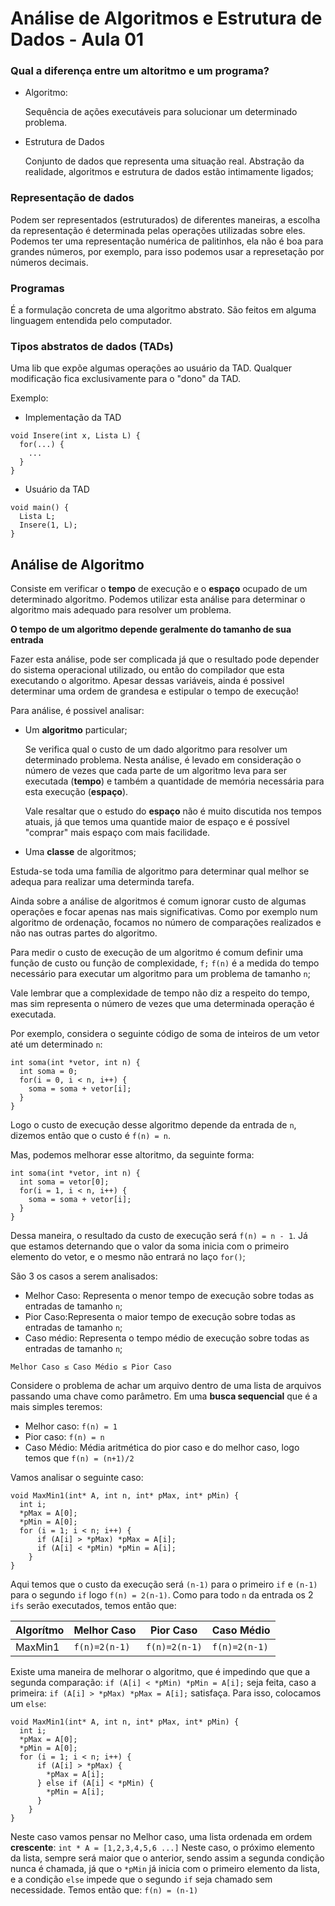 # Análise de Algoritmos e Estrutura de Dados - Aula 01

### Qual a diferença entre um altoritmo e um programa?

* Algoritmo:

  Sequência de ações executáveis para solucionar um determinado problema.

* Estrutura de Dados

  Conjunto de dados que representa uma situação real. Abstração da realidade, algoritmos e estrutura de dados estão intimamente ligados;

### Representação de dados

Podem ser representados (estruturados) de diferentes maneiras, a escolha da representação é determinada pelas operações utilizadas sobre eles. Podemos ter uma representação numérica de palitinhos, ela não é boa para grandes números, por exemplo, para isso podemos usar a represetação por números decimais.

### Programas

É a formulação concreta de uma algoritmo abstrato. São feitos em alguma linguagem entendida pelo computador.

### Tipos abstratos de dados (TADs)

Uma lib que expõe algumas operações ao usuário da TAD. Qualquer modificação fica exclusivamente para o "dono" da TAD.

Exemplo:

* Implementação da TAD

```
void Insere(int x, Lista L) {
  for(...) {
    ...
  }
}
```

* Usuário da TAD

```
void main() {
  Lista L;
  Insere(1, L);
}
```

## Análise de Algoritmo

Consiste em verificar o __tempo__ de execução e o __espaço__ ocupado de um determinado algoritmo. Podemos utilizar esta análise para determinar o algoritmo mais adequado para resolver um problema.

**O tempo de um algoritmo depende geralmente do tamanho de sua entrada**

Fazer esta análise, pode ser complicada já que o resultado pode depender do sistema operacional utilizado, ou então do compilador que esta executando o algoritmo. Apesar dessas variáveis, ainda é possivel determinar uma ordem de grandesa e estipular o tempo de execução!

Para análise, é possivel analisar:

* Um **algoritmo** particular;

  Se verifica qual o custo de um dado algoritmo para resolver um determinado problema. Nesta análise, é levado em consideração o número de vezes que cada parte de um algoritmo leva para ser executada (**tempo**) e também a quantidade de memória necessária para esta execução (**espaço**).

  Vale resaltar que o estudo do **espaço** não é muito discutida nos tempos atuais, já que temos uma quantide maior de espaço e é possível "comprar" mais espaço com mais facilidade.

* Uma **classe** de algoritmos;

Estuda-se toda uma família de algoritmo para determinar qual melhor se adequa para realizar uma determinda tarefa.

Ainda sobre a análise de algoritmos é comum ignorar custo de algumas operações e focar apenas nas mais significativas. Como por exemplo num algoritmo de ordenação, focamos no número de comparações realizados e não nas outras partes do algoritmo.

Para medir o custo de execução de um algoritmo é comum definir uma função de custo ou função de complexidade, `f;` `f(n)` é a medida do tempo necessário para executar um algoritmo para um problema de tamanho `n`;

Vale lembrar que a complexidade de tempo não diz a respeito do tempo, mas sim representa o número de vezes que uma determinada operação é executada.

Por exemplo, considera o seguinte código de soma de inteiros de um vetor até um determinado `n`:

```
int soma(int *vetor, int n) {
  int soma = 0;
  for(i = 0, i < n, i++) {
    soma = soma + vetor[i];
  }
}
```

Logo o custo de execução desse algoritmo depende da entrada de `n`, dizemos então que o custo é `f(n) = n`.

Mas, podemos melhorar esse altoritmo, da seguinte forma:


```
int soma(int *vetor, int n) {
  int soma = vetor[0];
  for(i = 1, i < n, i++) {
    soma = soma + vetor[i];
  }
}
```
Dessa maneira, o resultado da custo de execução será `f(n) = n - 1`. Já que estamos deternando que o valor da soma inicia com o primeiro elemento do vetor, e o mesmo não entrará no laço `for()`;

São 3 os casos a serem analisados:

* Melhor Caso: Representa o menor tempo de execução sobre todas as entradas de tamanho `n`;
* Pior Caso:Representa o maior tempo de execução sobre todas as entradas de tamanho `n`;
* Caso médio: Representa o tempo médio de execução sobre todas as entradas de tamanho `n`;

`Melhor Caso ≤ Caso Médio ≤ Pior Caso`

Considere o problema de achar um arquivo dentro de uma lista de arquivos passando uma chave como parâmetro. Em uma **busca sequencial** que é a mais simples teremos:

* Melhor caso: `f(n) = 1`
* Pior caso: `f(n) = n`
* Caso Médio: Média aritmética do pior caso e do melhor caso, logo temos que `f(n) = (n+1)/2`

Vamos analisar o seguinte caso:

```
void MaxMin1(int* A, int n, int* pMax, int* pMin) {
  int i;
  *pMax = A[0];
  *pMin = A[0];
  for (i = 1; i < n; i++) {
      if (A[i] > *pMax) *pMax = A[i];
      if (A[i] < *pMin) *pMin = A[i];
    }
}
```

Aqui temos que o custo da execução será `(n-1)` para o primeiro `if` e `(n-1)` para o segundo `if` logo `f(n) = 2(n-1)`. Como para todo `n` da entrada os 2 `ifs` serão executados, temos então que:

|Algorítmo|Melhor Caso|Pior Caso|Caso Médio|
|---------|-----------|---------|----------|
|MaxMin1|`f(n)=2(n-1)`|`f(n)=2(n-1)`|`f(n)=2(n-1)`|

Existe uma maneira de melhorar o algoritmo, que é impedindo que que a segunda comparação: `if (A[i] < *pMin) *pMin = A[i];` seja feita, caso a primeira: `if (A[i] > *pMax) *pMax = A[i];` satisfaça. Para isso, colocamos um `else`:

```
void MaxMin1(int* A, int n, int* pMax, int* pMin) {
  int i;
  *pMax = A[0];
  *pMin = A[0];
  for (i = 1; i < n; i++) {
      if (A[i] > *pMax) {
        *pMax = A[i];
      } else if (A[i] < *pMin) {
        *pMin = A[i];
      }
    }
}
```

Neste caso vamos pensar no Melhor caso, uma lista ordenada em ordem **crescente**: `int * A = [1,2,3,4,5,6 ...]` Neste caso, o próximo elemento da lista, sempre será maior que o anterior, sendo assim a segunda condição nunca é chamada, já que o `*pMin` já inicia com o primeiro elemento da lista, e a condição `else` impede que o segundo `if` seja chamado sem necessidade. Temos então que: `f(n) = (n-1)`
